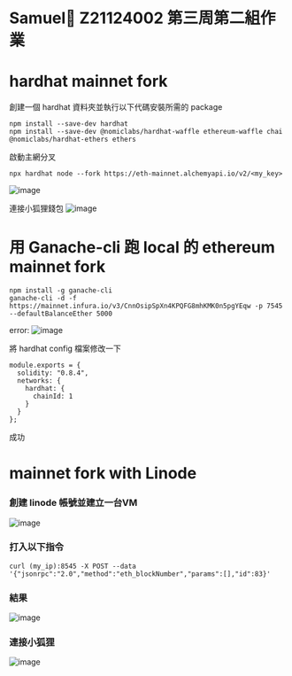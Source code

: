 # Samuel🚀 Z21124002 第三周第二組作業
# hardhat mainnet fork

創建一個 hardhat 資料夾並執行以下代碼安裝所需的 package

```
npm install --save-dev hardhat
npm install --save-dev @nomiclabs/hardhat-waffle ethereum-waffle chai @nomiclabs/hardhat-ethers ethers
```

啟動主網分叉

```
npx hardhat node --fork https://eth-mainnet.alchemyapi.io/v2/<my_key>
```
![image](https://user-images.githubusercontent.com/70627447/148559513-0bf9047d-aa5e-452d-8089-894f9bc6d757.png)

連接小狐狸錢包
![image](https://user-images.githubusercontent.com/70627447/148554665-2935417e-2e9c-4438-af82-a21070442bff.png)


# 用 Ganache-cli 跑 local 的 ethereum mainnet fork
```
npm install -g ganache-cli
ganache-cli -d -f https://mainnet.infura.io/v3/CnnOsipSpXn4KPQFG8mhKMK0n5pgYEqw -p 7545 --defaultBalanceEther 5000
```
error:
![image](https://user-images.githubusercontent.com/70627447/148682265-c642038b-0655-4c2b-b3ce-75d160410057.png)

將 hardhat config 檔案修改一下
```
module.exports = {
  solidity: "0.8.4",
  networks: {
    hardhat: {
      chainId: 1
    }
  }
};
```
成功

# mainnet fork with Linode
### 創建 linode 帳號並建立一台VM
![image](https://user-images.githubusercontent.com/70627447/148682304-c83033bc-35eb-4390-b479-5c23f86d447f.png)

### 打入以下指令
`curl (my_ip):8545 -X POST --data '{"jsonrpc":"2.0","method":"eth_blockNumber","params":[],"id":83}'`
### 結果
![image](https://user-images.githubusercontent.com/70627447/148694044-195bf159-e16f-4298-8e01-bdc91fc93b48.png)

### 連接小狐狸
![image](https://user-images.githubusercontent.com/70627447/148694031-20975bd8-6d4a-4816-8c00-1baf51cf0fb2.png)


